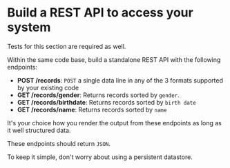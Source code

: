 # Build a REST API to access your system

Tests for this section are required as well.

Within the same code base, build a standalone REST API with the following
endpoints:

- **POST /records**: `POST` a single data line in any of the 3 formats supported
  by your existing code
- **GET /records/gender**: Returns records sorted by `gender`.
- **GET /records/birthdate**: Returns records sorted by `birth date`
- **GET /records/name**: Returns records sorted by `name`

It's your choice how you render the output from these endpoints as long as it
well structured data.

These endpoints should return `JSON`.

To keep it simple, don't worry about using a persistent datastore.
